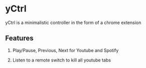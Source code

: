 # yCtrl

yCtrl is a minimalistic controller in the form of a chrome extension

## Features

1. Play/Pause, Previous, Next for Youtube and Spotify

2. Listen to a remote switch to kill all youtube tabs